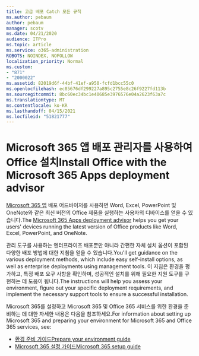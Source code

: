 ```yaml
---
title: 고급 배포 Catch 모든 규칙
ms.author: pebaum
author: pebaum
manager: scotv
ms.date: 04/21/2020
audience: ITPro
ms.topic: article
ms.service: o365-administration
ROBOTS: NOINDEX, NOFOLLOW
localization_priority: Normal
ms.custom:
- "871"
- "2000022"
ms.assetid: 82019d6f-44bf-41ef-a950-fcfd1bcc55c0
ms.openlocfilehash: ec85676df299227a895c2755e8c26f9227fd113b
ms.sourcegitcommit: 8bc60ec34bc1e40685e3976576e04a2623f63a7c
ms.translationtype: MT
ms.contentlocale: ko-KR
ms.lasthandoff: 04/15/2021
ms.locfileid: "51821777"
---
```

# <a name="install-office-with-the-microsoft-365-apps-deployment-advisor"></a><span data-ttu-id="5b219-102">Microsoft 365 앱 배포 관리자를 사용하여 Office 설치</span><span class="sxs-lookup"><span data-stu-id="5b219-102">Install Office with the Microsoft 365 Apps deployment advisor</span></span>

<span data-ttu-id="5b219-103">[Microsoft 365 앱](https://go.microsoft.com/fwlink/?linkid=2145748) 배포 어드바이저를 사용하면 Word, Excel, PowerPoint 및 OneNote와 같은 최신 버전의 Office 제품을 실행하는 사용자의 디바이스를 얻을 수 있습니다.</span><span class="sxs-lookup"><span data-stu-id="5b219-103">The [Microsoft 365 Apps deployment advisor](https://go.microsoft.com/fwlink/?linkid=2145748) helps you get your users' devices running the latest version of Office products like Word, Excel, PowerPoint, and OneNote.</span></span>
  
<span data-ttu-id="5b219-104">관리 도구를 사용하는 엔터프라이즈 배포뿐만 아니라 간편한 자체 설치 옵션이 포함된 다양한 배포 방법에 대한 지침을 얻을 수 있습니다.</span><span class="sxs-lookup"><span data-stu-id="5b219-104">You'll get guidance on the various deployment methods, which include easy self-install options, as well as enterprise deployments using management tools.</span></span> <span data-ttu-id="5b219-105">이 지침은 환경을 평가하고, 특정 배포 요구 사항을 확인하며, 성공적인 설치를 위해 필요한 지원 도구를 구현하는 데 도움이 됩니다.</span><span class="sxs-lookup"><span data-stu-id="5b219-105">The instructions will help you assess your environment, figure out your specific deployment requirements, and implement the necessary support tools to ensure a successful installation.</span></span>
  
<span data-ttu-id="5b219-106">Microsoft 365를 설정하고 Microsoft 365 및 Office 365 서비스를 위한 환경을 준비하는 데 대한 자세한 내용은 다음을 참조하세요.</span><span class="sxs-lookup"><span data-stu-id="5b219-106">For information about setting up Microsoft 365 and preparing your environment for Microsoft 365 and Office 365 services, see:</span></span>

- [<span data-ttu-id="5b219-107">환경 준비 가이드</span><span class="sxs-lookup"><span data-stu-id="5b219-107">Prepare your environment guide</span></span>](https://go.microsoft.com/fwlink/?linkid=2005213)
- [<span data-ttu-id="5b219-108">Microsoft 365 설정 가이드</span><span class="sxs-lookup"><span data-stu-id="5b219-108">Microsoft 365 setup guide</span></span>](https://go.microsoft.com/fwlink/?linkid=2072646)
